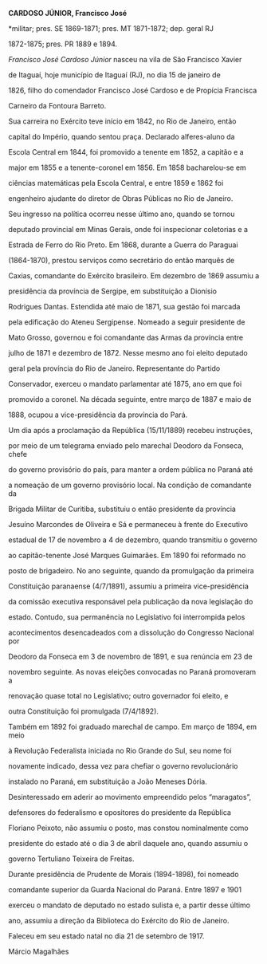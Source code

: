**CARDOSO JÚNIOR, Francisco José**



\*militar; pres. SE 1869-1871; pres. MT 1871-1872; dep. geral RJ

1872-1875; pres. PR 1889 e 1894.



*Francisco José Cardoso Júnior* nasceu na vila de São Francisco Xavier

de Itaguaí, hoje município de Itaguaí (RJ), no dia 15 de janeiro de

1826, filho do comendador Francisco José Cardoso e de Propícia Francisca

Carneiro da Fontoura Barreto.



Sua carreira no Exército teve início em 1842, no Rio de Janeiro, então

capital do Império, quando sentou praça. Declarado alferes-aluno da

Escola Central em 1844, foi promovido a tenente em 1852, a capitão e a

major em 1855 e a tenente-coronel em 1856. Em 1858 bacharelou-se em

ciências matemáticas pela Escola Central, e entre 1859 e 1862 foi

engenheiro ajudante do diretor de Obras Públicas no Rio de Janeiro.



Seu ingresso na política ocorreu nesse último ano, quando se tornou

deputado provincial em Minas Gerais, onde foi inspecionar coletorias e a

Estrada de Ferro do Rio Preto. Em 1868, durante a Guerra do Paraguai

(1864-1870), prestou serviços como secretário do então marquês de

Caxias, comandante do Exército brasileiro. Em dezembro de 1869 assumiu a

presidência da província de Sergipe, em substituição a Dionísio

Rodrigues Dantas. Estendida até maio de 1871, sua gestão foi marcada

pela edificação do Ateneu Sergipense. Nomeado a seguir presidente de

Mato Grosso, governou e foi comandante das Armas da província entre

julho de 1871 e dezembro de 1872. Nesse mesmo ano foi eleito deputado

geral pela província do Rio de Janeiro. Representante do Partido

Conservador, exerceu o mandato parlamentar até 1875, ano em que foi

promovido a coronel. Na década seguinte, entre março de 1887 e maio de

1888, ocupou a vice-presidência da província do Pará.



Um dia após a proclamação da República (15/11/1889) recebeu instruções,

por meio de um telegrama enviado pelo marechal Deodoro da Fonseca, chefe

do governo provisório do país, para manter a ordem pública no Paraná até

a nomeação de um governo provisório local. Na condição de comandante da

Brigada Militar de Curitiba, substituiu o então presidente da província

Jesuíno Marcondes de Oliveira e Sá e permaneceu à frente do Executivo

estadual de 17 de novembro a 4 de dezembro, quando transmitiu o governo

ao capitão-tenente José Marques Guimarães. Em 1890 foi reformado no

posto de brigadeiro. No ano seguinte, quando da promulgação da primeira

Constituição paranaense (4/7/1891), assumiu a primeira vice-presidência

da comissão executiva responsável pela publicação da nova legislação do

estado. Contudo, sua permanência no Legislativo foi interrompida pelos

acontecimentos desencadeados com a dissolução do Congresso Nacional por

Deodoro da Fonseca em 3 de novembro de 1891, e sua renúncia em 23 de

novembro seguinte. As novas eleições convocadas no Paraná promoveram a

renovação quase total no Legislativo; outro governador foi eleito, e

outra Constituição foi promulgada (7/4/1892).



Também em 1892 foi graduado marechal de campo. Em março de 1894, em meio

à Revolução Federalista iniciada no Rio Grande do Sul, seu nome foi

novamente indicado, dessa vez para chefiar o governo revolucionário

instalado no Paraná, em substituição a João Meneses Dória.

Desinteressado em aderir ao movimento empreendido pelos “maragatos”,

defensores do federalismo e opositores do presidente da República

Floriano Peixoto, não assumiu o posto, mas constou nominalmente como

presidente do estado até o dia 3 de abril daquele ano, quando assumiu o

governo Tertuliano Teixeira de Freitas.



Durante presidência de Prudente de Morais (1894-1898), foi nomeado

comandante superior da Guarda Nacional do Paraná. Entre 1897 e 1901

exerceu o mandato de deputado no estado sulista e, a partir desse último

ano, assumiu a direção da Biblioteca do Exército do Rio de Janeiro.



Faleceu em seu estado natal no dia 21 de setembro de 1917.



Márcio Magalhães



